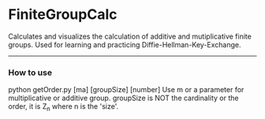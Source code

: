 # FiniteGroupCalc
Calculates and visualizes the calculation of additive and mutiplicative finite groups. Used for learning and practicing Diffie-Hellman-Key-Exchange.
___
### How to use
python getOrder.py [ma] [groupSize] [number]
Use m or a parameter for multiplicative or additive group.
groupSize is NOT the cardinality or the order, it is Z<sub>n</sub> where n is the 'size'.
